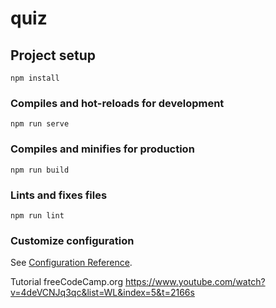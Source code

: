 # quiz

## Project setup
```
npm install
```

### Compiles and hot-reloads for development
```
npm run serve
```

### Compiles and minifies for production
```
npm run build
```

### Lints and fixes files
```
npm run lint
```

### Customize configuration
See [Configuration Reference](https://cli.vuejs.org/config/).


Tutorial freeCodeCamp.org
https://www.youtube.com/watch?v=4deVCNJq3qc&list=WL&index=5&t=2166s
